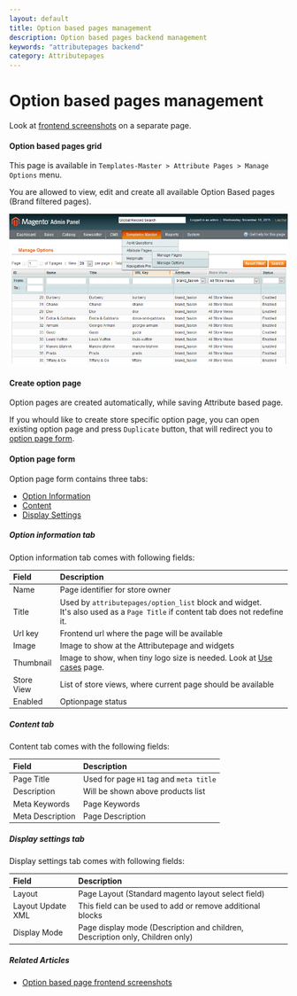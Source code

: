 ```yaml
---
layout: default
title: Option based pages management
description: Option based pages backend management
keywords: "attributepages backend"
category: Attributepages
---
```


# Option based pages management

Look at [frontend screenshots](/m1/attributepages/option-based-page/frontend/)
on a separate page.

#### Option based pages grid

This page is available in `Templates-Master > Attribute Pages > Manage Options`
menu.

You are allowed to view, edit and create all available Option Based pages
(Brand filtered pages).

![Option based pages grid](/images/attributepages/option-based-page/backend/grid.png)

#### Create option page

Option pages are created automatically, while saving Attribute based page.

If you whould like to create store specific option page, you can open existing
option page and press `Duplicate` button, that will redirect you to
[option page form](#option-page-form).

#### Option page form

Option page form contains three tabs:

- [Option Information](#page-information-tab)
- [Content](#content-tab)
- [Display Settings](#display-settings-tab)

##### Option information tab

Option information tab comes with following fields:

Field | Description
:-----|:-----------
Name | Page identifier for store owner
Title | Used by `attributepages/option_list` block and widget.<br/> It's also used as a `Page Title` if content tab does not redefine it.
Url key | Frontend url where the page will be available
Image | Image to show at the Attributepage and widgets
Thumbnail | Image to show, when tiny logo size is needed. Look at [Use cases](/m1/attributepages/use-cases/) page.
Store View | List of store views, where current page should be available
Enabled | Optionpage status

##### Content tab

Content tab comes with the following fields:

Field | Description
:-----|:-----------
Page Title | Used for page `H1` tag and `meta title`
Description | Will be shown above products list
Meta Keywords | Page Keywords
Meta Description | Page Description

##### Display settings tab

Display settings tab comes with following fields:

Field | Description
:-----|:-----------
Layout | Page Layout (Standard magento layout select field)
Layout Update XML | This field can be used to add or remove additional blocks
Display Mode | Page display mode (Description and children, Description only, Children only)

##### Related Articles
- [Option based page frontend screenshots](/m1/attributepages/option-based-page/frontend/)
